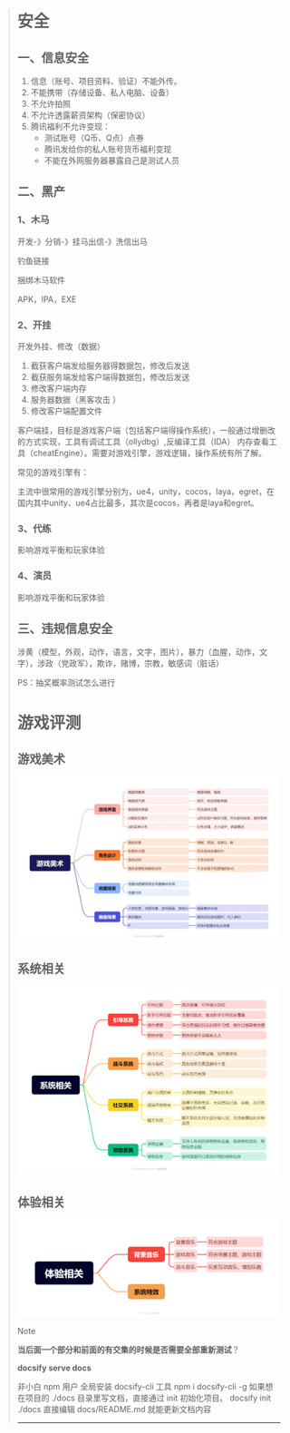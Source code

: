 > # 安全
>
> ##  一、信息安全
>
> 1. 信息（账号、项目资料、验证）不能外传。
> 2. 不能携带（存储设备、私人电脑、设备）
> 3. 不允许拍照
> 4. 不允许透露薪资架构（保密协议）
> 5. 腾讯福利不允许变现：
>    - 测试账号（Q币、Q点）点券
>    - 腾讯发给你的私人账号货币福利变现
>    - 不能在外网服务器暴露自己是测试人员
>
> ## 二、黑产
>
> ### 1、木马
>
> 开发-》分销-》挂马出信-》洗信出马
>
> 钓鱼链接
>
> 捆绑木马软件
>
> APK，IPA，EXE
>
> ### 2、开挂
>
> 开发外挂、修改（数据）
>
> 1. 截获客户端发给服务器得数据包，修改后发送
> 2. 截获服务端发给客户端得数据包，修改后发送
> 3. 修改客户端内存
> 4. 服务器数据（黑客攻击 ）
> 5. 修改客户端配置文件
>
> 客户端挂，目标是游戏客户端（包括客户端得操作系统），一般通过增删改的方式实现，工具有调试工具（ollydbg）,反编译工具（IDA） 内存查看工具（cheatEngine）。需要对游戏引擎，游戏逻辑，操作系统有所了解。
>
> 常见的游戏引擎有：
>
> 主流中很常用的游戏引擎分别为，ue4，unity，cocos，laya，egret，在国内其中unity、ue4占比最多，其次是cocos，再者是laya和egret。
>
> ### 3、代练
>
> 影响游戏平衡和玩家体验
>
> ### 4、演员
>
> 影响游戏平衡和玩家体验
>
> ## 三、违规信息安全
>
> 涉黄（模型，外观，动作，语言，文字，图片），暴力（血腥，动作，文字），涉政（党政军），欺诈，赌博，宗教，敏感词（脏话）
>
> PS：抽奖概率测试怎么进行
>
> 
>
> # 游戏评测
>
> ## 游戏美术
>
> ![游戏美术](README.assets/%E6%B8%B8%E6%88%8F%E7%BE%8E%E6%9C%AF.jpg)
>
> ## 系统相关
>
> ![系统相关](README.assets/%E7%B3%BB%E7%BB%9F%E7%9B%B8%E5%85%B3.png)
>
> 
>
> ## 体验相关
>
> ![体验相关](README.assets/%E4%BD%93%E9%AA%8C%E7%9B%B8%E5%85%B3.png)
>
> 
>
> > [!NOTE]
> >
> > **当后面一个部分和前面的有交集的时候是否需要全部重新测试**？
>
> 
>
> **docsify serve docs**
>
> 非小白 npm 用户
> 全局安装 docsify-cli 工具
> npm i docsify-cli -g
> 如果想在项目的 ./docs 目录里写文档，直接通过 init 初始化项目。
> docsify init ./docs
> 直接编辑 docs/README.md 就能更新文档内容
>
> 
>
> ------------------------------------------------
>
> 
